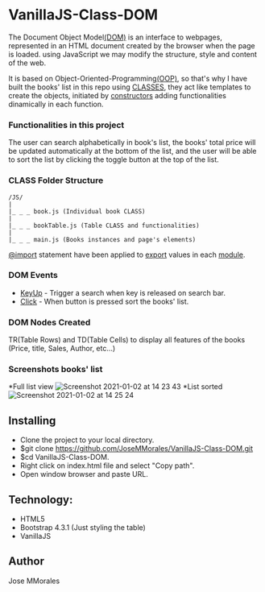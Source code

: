 # VanillaJS-Class-DOM

The Document Object Model[(DOM)](https://developer.mozilla.org/en-US/docs/Web/API/Document_Object_Model/Introduction) is an interface to webpages, represented in an HTML document created by the browser when the page is loaded. using JavaScript we may modify the structure, style and content of the web. 

It is based on Object-Oriented-Programming[(OOP)](https://en.wikipedia.org/wiki/Object-oriented_programming), so that's why I have built the books' list in this repo using [CLASSES](https://developer.mozilla.org/en-US/docs/Web/JavaScript/Reference/Classes), they act like templates to create the objects, initiated by [constructors](https://developer.mozilla.org/en-US/docs/Web/JavaScript/Reference/Classes/constructor) adding functionalities dinamically in each function. 

### Functionalities in this project

The user can search alphabetically in book's list, the books' total price will be updated automatically at the bottom of the list, and the user will be able to sort the list by clicking the toggle button at the top of the list.

### CLASS Folder Structure

    /JS/
    |
    |_ _ _ book.js (Individual book CLASS)
    |
    |_ _ _ bookTable.js (Table CLASS and functionalities)
    |
    |_ _ _ main.js (Books instances and page's elements)

[@import](https://developer.mozilla.org/en-US/docs/Web/JavaScript/Reference/Statements/import) statement have been applied to [export](https://developer.mozilla.org/en-US/docs/web/javascript/reference/statements/export) values in each [module](https://developer.mozilla.org/en-US/docs/Web/JavaScript/Guide/Modules).

### DOM Events 
* [KeyUp](https://developer.mozilla.org/en-US/docs/Web/API/Document/keyup_event) - Trigger a search when key is released on search bar.
* [Click](https://developer.mozilla.org/en-US/docs/Web/API/Element/click_event) - When button is pressed sort the books' list.

### DOM Nodes Created 

TR(Table Rows) and TD(Table Cells) to display all features of the books (Price, title, Sales, Author, etc...)

### Screenshots books' list
*Full list view
![Screenshot 2021-01-02 at 14 23 43](https://user-images.githubusercontent.com/43299285/103458205-202e9b80-4d06-11eb-919d-f1e58bb1381c.png)
*List sorted
![Screenshot 2021-01-02 at 14 25 24](https://user-images.githubusercontent.com/43299285/103458233-5c61fc00-4d06-11eb-8640-f419b29b332a.png)

## Installing
* Clone the project to your local directory.
* $git clone https://github.com/JoseMMorales/VanillaJS-Class-DOM.git
* $cd VanillaJS-Class-DOM.
* Right click on index.html file and select "Copy path".
* Open window browser and paste URL.

## Technology:
* HTML5
* Bootstrap 4.3.1 (Just styling the table)
* VanillaJS

## Author
Jose MMorales